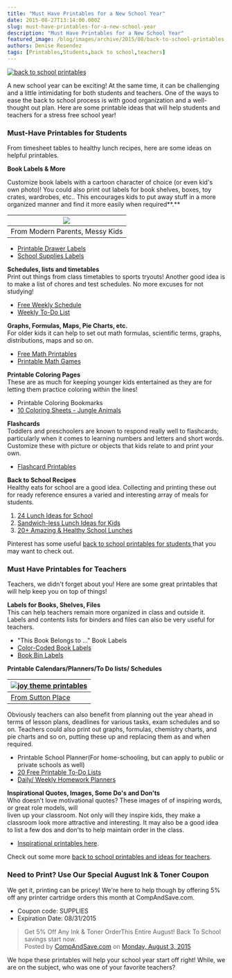```yaml
---
title: "Must Have Printables for a New School Year"
date: 2015-08-27T13:14:00.000Z
slug: must-have-printables-for-a-new-school-year
description: "Must Have Printables for a New School Year"
featured_image: /blog/images/archive/2015/08/back-to-school-printables.jpeg
authors: Denise Resendez
tags: [Printables,Students,back to school,teachers]
---
```


[![back to school printables ](/blog/images/back-to-school-printables.jpeg "Must Have Printables for a New School Year")](/blog/images/back-to-school-printables.jpeg)

A new school year can be exciting! At the same time, it can be challenging and a little intimidating for both students and teachers. One of the ways to ease the back to school process is with good organization and a well-thought out plan. Here are some printable ideas that will help students and teachers for a stress free school year!

### Must-Have Printables for Students 

From timesheet tables to healthy lunch recipes, here are some ideas on helpful printables.

**Book Labels & More**

Customize book labels with a cartoon character of choice (or even kid's own photo)! You could also print out labels for book shelves, boxes, toy crates, wardrobes, etc.. This encourages kids to put away stuff in a more organized manner and find it more easily when required**.** 

| [![](/blog/images/printable-drawer-labels.jpg)](/blog/images/printable-drawer-labels.jpg) |
| ------------------------------------------------------------------------------------ |
| From Modern Parents, Messy Kids                                                      |

* [Printable Drawer Labels](https://modernparentsmessykids.com/free-printable-kids-clothing-organization/)
* [School Supplies Labels](https://moneysavingmom.com/free-homeschool-curriculum-and-resources-list/)

**Schedules, lists and timetables**  
Print out things from class timetables to sports tryouts! Another good idea is to make a list of chores and test schedules. No more excuses for not studying! 

* [Free Weekly Schedule](https://pinchalittlesavealot.blogspot.com/2013/01/free-weekly-schedule.html)
* [Weekly To-Do List](https://www.heytherehome.com/printable-to-do-list-weekly/)

**Graphs, Formulas, Maps, Pie Charts, etc.**  
For older kids it can help to set out math formulas, scientific terms, graphs, distributions, maps and so on.

* [Free Math Printables ](https://www.worksheetfun.com/category/math/fraction/)
* [Printable Math Games ](https://www.freehomeschooldeals.com/free-printable-math-games/)

**Printable Coloring Pages**  
These are as much for keeping younger kids entertained as they are for letting them practice coloring within the lines!

* Printable Coloring Bookmarks
* [10 Coloring Sheets - Jungle Animals ](https://www.123homeschool4me.com/coloring-sheets-jungle-animals%5F12/)

**Flashcards**   
Toddlers and preschoolers are known to respond really well to flashcards; particularly when it comes to learning numbers and letters and short words. Customize these with picture or objects that kids relate to and print your own.

* [Flashcard Printables ](https://freeprettyprintables.com/flashcard-printables/)

**Back to School Recipes**  
Healthy eats for school are a good idea. Collecting and printing these out for ready reference ensures a varied and interesting array of meals for students.

1. [24 Lunch Ideas for School ](https://funlearninglife.com/2014/08/24-lunch-ideas-for-school-plus-the-poweryourlunchbox-pledge-and-contest/)
2. [Sandwich-less Lunch Ideas for Kids ](https://www.thirtyhandmadedays.com/sandwichless-lunch-ideas/)
3. [20+ Amazing & Healthy School Lunches](https://marlameridith.com/20-amazing-back-to-school-lunchbox-recipes/)

Pinterest has some useful [back to school printables for students ](https://www.pinterest.com/search/pins/?q=back%20to%20school%20printables)that you may want to check out.

### 

### Must Have Printables for Teachers

Teachers, we didn't forget about you! Here are some great printables that will help keep you on top of things!

**Labels for Books, Shelves, Files**   
This can help teachers remain more organized in class and outside it. Labels and contents lists for binders and files can also be very useful for teachers.

* "This Book Belongs to ..." Book Labels
* [Color-Coded Book Labels ](https://www.vanillajoy.com/freebie-printable-color-coded-book-labels.html)
* [Book Bin Labels](https://ladybugsteacherfiles.com/2012/10/book-bin-labels-editable-printable.html)

**Printable Calendars/Planners/To Do lists/ Schedules**

| [![joy theme printables ](/blog/images/joy-theme-free-printables.jpg "Free Printables of Motivational Quotes ")](/blog/images/joy-theme-free-printables.jpg) |
| ------------------------------------------------------------------------------------------------------------------------------------------------------- |
| [From Sutton Place](https://www.onsuttonplace.com/inspirational-printables/)                                                                            |

Obviously teachers can also benefit from planning out the year ahead in terms of lesson plans, deadlines for various tasks, exam schedules and so on. Teachers could also print out graphs, formulas, chemistry charts, and pie charts and so on, putting these up and replacing them as and when required.

* Printable School Planner(For home-schooling, but can apply to public or private schools as well)
* [20 Free Printable To-Do Lists ](https://www.brit.co/free-printable-to-do-lists/?utm%5Fcampaign=pinbutton%5Fhover)
* [Daily/ Weekly Homework Planners ](https://ladybugsteacherfiles.com/2013/10/i-homework-this-year-our-dailyweekly.html)

**Inspirational Quotes, Images, Some Do's and Don'ts**   
Who doesn't love motivational quotes? These images of of inspiring words, or great role models, will   
liven up your classroom. Not only will they inspire kids, they make a classroom look more attractive and interesting. It may also be a good idea to list a few dos and don'ts to help maintain order in the class.

* [Inspirational printables here](https://www.onsuttonplace.com/inspirational-printables/).

Check out some more [back to school printables and ideas for teachers](https://www.pinterest.com/gracieknielsen/options-class/). 

### Need to Print? Use Our Special August Ink & Toner Coupon 

We get it, printing can be pricey! We're here to help though by offering 5% off any printer cartridge orders this month at CompAndSave.com.

* Coupon code: SUPPLIES
* Expiration Date: 08/31/2015

> Get 5% Off Any Ink & Toner OrderThis Entire August! Back To School savings start now.  
> Posted by [CompAndSave.com](https://www.facebook.com/compandsave.ink) on [Monday, August 3, 2015](https://www.facebook.com/compandsave.ink)

We hope these printables will help your school year start off right! While, we are on the subject, who was one of your favorite teachers?